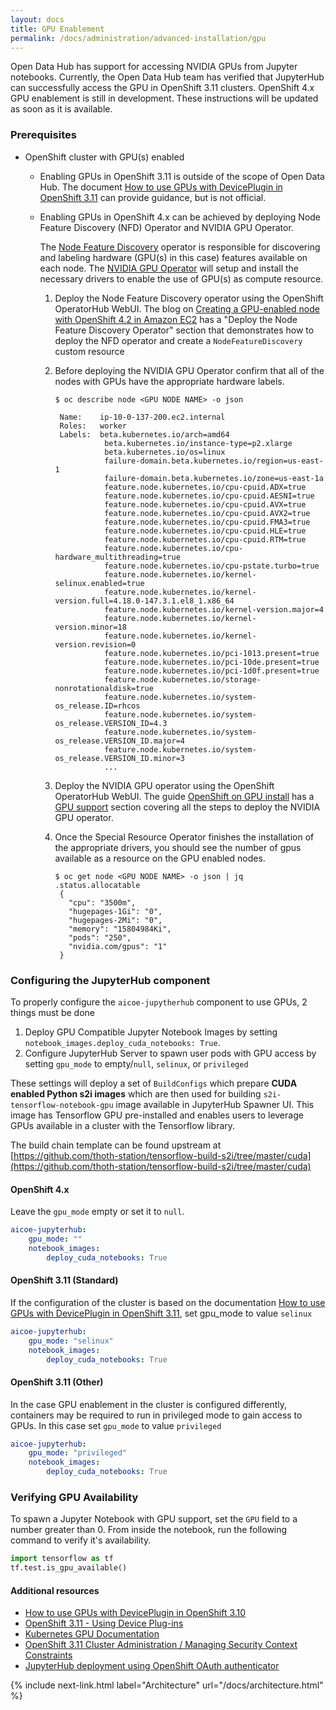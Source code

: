 ```yaml
---
layout: docs
title: GPU Enablement
permalink: /docs/administration/advanced-installation/gpu
---
```

Open Data Hub has support for accessing NVIDIA GPUs from Jupyter notebooks. Currently,
the Open Data Hub team has verified that JupyterHub can successfully access the GPU in OpenShift 3.11 clusters.
OpenShift 4.x GPU enablement is still in development. These instructions will be updated as soon as it is available.

### Prerequisites
*   OpenShift cluster with GPU(s) enabled
    *   Enabling GPUs in OpenShift 3.11 is outside of the scope of Open Data Hub. The document [How to use GPUs with DevicePlugin in OpenShift 3.11](https://github.com/zvonkok/origin-ci-gpu/blob/release-3.11/doc/How%20to%20use%20GPUs%20with%20DevicePlugin%20in%20OpenShift%203.11%20.pdf) can provide guidance, but is not official.
    *   Enabling GPUs in OpenShift 4.x can be achieved by deploying Node Feature Discovery (NFD) Operator and NVIDIA GPU Operator.

        The [Node Feature Discovery](https://github.com/openshift/cluster-nfd-operator) operator is responsible for discovering and labeling hardware (GPU(s) in this case) features available on each node.
        The [NVIDIA GPU Operator](https://github.com/NVIDIA/gpu-operator) will setup and install the necessary drivers to enable the use of GPU(s) as compute resource.

        1.  Deploy the Node Feature Discovery operator using the OpenShift OperatorHub WebUI.
            The blog on [Creating a GPU-enabled node with OpenShift 4.2 in Amazon EC2](https://blog.openshift.com/creating-a-gpu-enabled-node-with-openshift-4-2-in-amazon-ec2) has a "Deploy the Node Feature Discovery Operator" section that demonstrates how to deploy the NFD operator and create a `NodeFeatureDiscovery` custom resource

        1. Before deploying the NVIDIA GPU Operator confirm that all of the nodes with GPUs have the appropriate hardware labels.
           ```
           $ oc describe node <GPU NODE NAME> -o json 

            Name:    ip-10-0-137-200.ec2.internal
            Roles:   worker
            Labels:  beta.kubernetes.io/arch=amd64
                      beta.kubernetes.io/instance-type=p2.xlarge
                      beta.kubernetes.io/os=linux
                      failure-domain.beta.kubernetes.io/region=us-east-1
                      failure-domain.beta.kubernetes.io/zone=us-east-1a
                      feature.node.kubernetes.io/cpu-cpuid.ADX=true
                      feature.node.kubernetes.io/cpu-cpuid.AESNI=true
                      feature.node.kubernetes.io/cpu-cpuid.AVX=true
                      feature.node.kubernetes.io/cpu-cpuid.AVX2=true
                      feature.node.kubernetes.io/cpu-cpuid.FMA3=true
                      feature.node.kubernetes.io/cpu-cpuid.HLE=true
                      feature.node.kubernetes.io/cpu-cpuid.RTM=true
                      feature.node.kubernetes.io/cpu-hardware_multithreading=true
                      feature.node.kubernetes.io/cpu-pstate.turbo=true
                      feature.node.kubernetes.io/kernel-selinux.enabled=true
                      feature.node.kubernetes.io/kernel-version.full=4.18.0-147.3.1.el8_1.x86_64
                      feature.node.kubernetes.io/kernel-version.major=4
                      feature.node.kubernetes.io/kernel-version.minor=18
                      feature.node.kubernetes.io/kernel-version.revision=0
                      feature.node.kubernetes.io/pci-1013.present=true
                      feature.node.kubernetes.io/pci-10de.present=true
                      feature.node.kubernetes.io/pci-1d0f.present=true
                      feature.node.kubernetes.io/storage-nonrotationaldisk=true
                      feature.node.kubernetes.io/system-os_release.ID=rhcos
                      feature.node.kubernetes.io/system-os_release.VERSION_ID=4.3
                      feature.node.kubernetes.io/system-os_release.VERSION_ID.major=4
                      feature.node.kubernetes.io/system-os_release.VERSION_ID.minor=3
                      ...
           ```
        1. Deploy the NVIDIA GPU operator using the OpenShift OperatorHub WebUI.
	The guide [OpenShift on GPU install](https://docs.nvidia.com/datacenter/kubernetes/openshift-on-gpu-install-guide/index.html) has a [GPU support](https://docs.nvidia.com/datacenter/kubernetes/openshift-on-gpu-install-guide/index.html#openshift-gpu-support) section covering all the steps to deploy the NVIDIA GPU operator.

        1. Once the Special Resource Operator finishes the installation of the appropriate drivers, you should see the number of gpus available as a resource on the GPU enabled nodes.

           ```
           $ oc get node <GPU NODE NAME> -o json | jq .status.allocatable
            {
              "cpu": "3500m",
              "hugepages-1Gi": "0",
              "hugepages-2Mi": "0",
              "memory": "15804984Ki",
              "pods": "250",
              "nvidia.com/gpus": "1"
            }

           ```

### Configuring the JupyterHub component

To properly configure the `aicoe-jupytherhub` component to use GPUs, 2 things must be done
1.  Deploy GPU Compatible Jupyter Notebook Images by setting `notebook_images.deploy_cuda_notebooks: True`.
2.  Configure JupyterHub Server to spawn user pods with GPU access by setting `gpu_mode` to empty/`null`, `selinux`, or `privileged`

These settings will deploy a set of `BuildConfigs` which prepare **CUDA enabled Python s2i images** which are then used for building `s2i-tensorflow-notebook-gpu` image available in JupyterHub Spawner UI. This image has Tensorflow GPU pre-installed and enables users to leverage GPUs available in a cluster with the Tensorflow library.

The build chain template can be found upstream at [https://github.com/thoth-station/tensorflow-build-s2i/tree/master/cuda](https://github.com/thoth-station/tensorflow-build-s2i/tree/master/cuda)

#### OpenShift 4.x
Leave the `gpu_mode` empty or set it to `null`.
```yaml
aicoe-jupyterhub:
    gpu_mode: ""
    notebook_images:
        deploy_cuda_notebooks: True
```

#### OpenShift 3.11 (Standard)
If the configuration of the cluster is based on the documentation [How to use GPUs with DevicePlugin in OpenShift 3.11](https://github.com/zvonkok/origin-ci-gpu/blob/release-3.11/doc/How%20to%20use%20GPUs%20with%20DevicePlugin%20in%20OpenShift%203.11%20.pdf), set gpu_mode to value `selinux`
```yaml
aicoe-jupyterhub:
    gpu_mode: "selinux"
    notebook_images:
        deploy_cuda_notebooks: True
```

#### OpenShift 3.11 (Other)
In the case GPU enablement in the cluster is configured differently, containers may be required to run in privileged mode to gain access to GPUs. In this case set `gpu_mode` to value `privileged`
```yaml
aicoe-jupyterhub:
    gpu_mode: "privileged"
    notebook_images:
        deploy_cuda_notebooks: True
```


### Verifying GPU Availability
To spawn a Jupyter Notebook with GPU support, set the `GPU` field to a number greater than 0.  From inside the notebook, run the following command to verify it's availability.
```python
import tensorflow as tf
tf.test.is_gpu_available()
```


#### Additional resources
* [How to use GPUs with DevicePlugin in OpenShift 3.10](https://blog.openshift.com/how-to-use-gpus-with-deviceplugin-in-openshift-3-10)
* [OpenShift 3.11 - Using Device Plug-ins](https://docs.openshift.com/container-platform/3.11/dev_guide/device_plugins.html)
* [Kubernetes GPU Documentation](https://kubernetes.io/docs/tasks/manage-gpus/scheduling-gpus)
* [OpenShift 3.11 Cluster Administration / Managing Security Context Constraints](https://docs.openshift.com/container-platform/3.11/admin_guide/manage_scc.html)
* [JupyterHub deployment using OpenShift OAuth authenticator](https://github.com/AICoE/jupyterhub-ocp-oauth)

{% include next-link.html label="Architecture" url="/docs/architecture.html" %}
